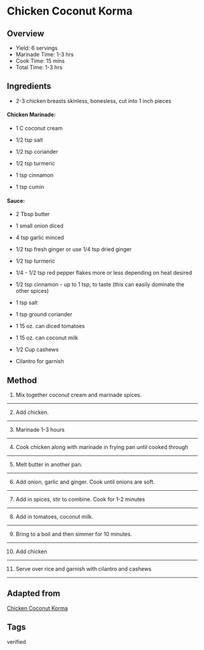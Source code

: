 # Chicken Coconut Korma

## Overview

- Yield: 6 servings
- Marinade Time: 1-3 hrs
- Cook Time: 15 mins
- Total Time: 1-3 hrs

## Ingredients

- 2-3 chicken breasts skinless, bonesless, cut into 1 inch pieces

#### Chicken Marinade:

- 1 C coconut cream

- 1/2 tsp salt

- 1/2 tsp coriander

- 1/2 tsp turmeric

- 1 tsp cinnamon

- 1 tsp cumin

#### Sauce:

- 2 Tbsp butter

- 1 small onion diced

- 4 tsp garlic minced

- 1/2 tsp fresh ginger or use 1/4 tsp dried ginger

- 1/2 tsp turmeric

- 1/4 - 1/2 tsp red pepper flakes more or less depending on heat desired

- 1/2 tsp cinnamon - up to 1 tsp, to taste (this can easily dominate the other spices)

- 1 tsp salt

- 1 tsp ground coriander

- 1 15 oz. can diced tomatoes

- 1 15 oz. can coconut milk

- 1/2 Cup cashews

- Cilantro for garnish

## Method

1. Mix together coconut cream and marinade spices.
---

2. Add chicken.
---

3. Marinade 1-3 hours
---

4. Cook chicken along with marinade in frying pan until cooked through
---

5. Melt butter in another pan.
---

6. Add onion, garlic and ginger. Cook until onions are soft.
---

7. Add in spices, stir to combine. Cook for 1-2 minutes
---

8. Add in tomatoes, coconut milk.
---

9. Bring to a boil and then simmer for 10 minutes.
---

10. Add chicken
---

11. Serve over rice and garnish with cilantro and cashews
---


## Adapted from

[Chicken Coconut Korma](https://www.yourhomebasedmom.com/chicken-coconut-korma/)

## Tags
verified
